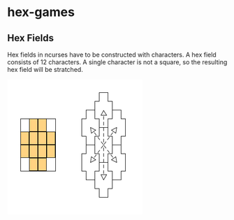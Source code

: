 # hex-games

## Hex Fields

Hex fields in ncurses have to be constructed with characters. A hex field 
consists of 12 characters. A single character is not a square, so the resulting
hex field will be stratched.

![Hex fields](res/hex-fields.png)